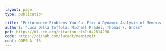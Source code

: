 ```yaml
---
layout: page
type: publication

title: "Performance Problems You Can Fix: A Dynamic Analysis of Memoization Opportunities"
authors: "Luca Della Toffola, Michael Pradel, Thomas R. Gross"
pdf: https://dl.acm.org/citation.cfm?id=2814290
code: https://github.com/lucadt/memoizeit
conf: OOPSLA '15
---
```


